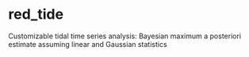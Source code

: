 # red_tide
Customizable tidal time series analysis: Bayesian maximum a posteriori estimate assuming linear and Gaussian statistics
